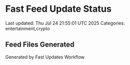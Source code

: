 # Fast Feed Update Status
Last updated: Thu Jul 24 21:55:01 UTC 2025
Categories: entertainment,crypto

## Feed Files Generated

Generated by Fast Updates Workflow
